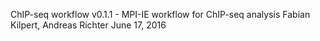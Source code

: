 ChIP-seq workflow v0.1.1 - MPI-IE workflow for ChIP-seq analysis
Fabian Kilpert, Andreas Richter
June 17, 2016
